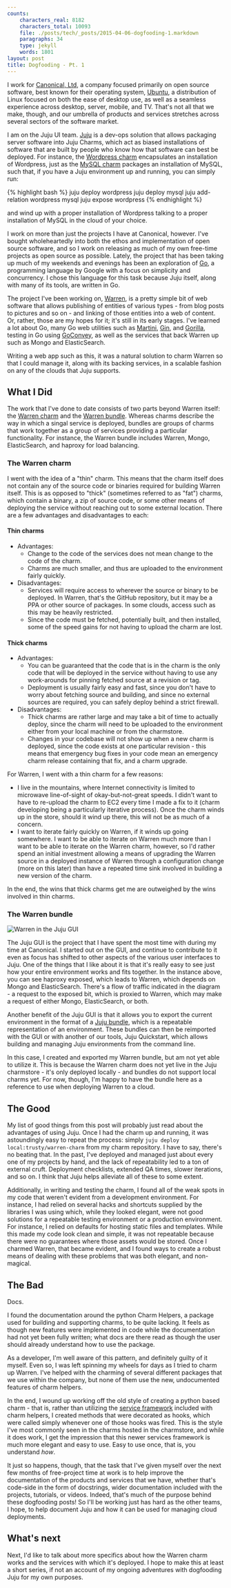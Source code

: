 ```yaml
---
counts:
    characters_real: 8182
    characters_total: 10093
    file: ./posts/tech/_posts/2015-04-06-dogfooding-1.markdown
    paragraphs: 34
    type: jekyll
    words: 1801
layout: post
title: Dogfooding - Pt. 1
---
```


I work for [Canonical, Ltd](http://canonical.com), a company focused primarily
on open source software, best known for their operating system,
[Ubuntu](http://ubuntu.com), a distribution of Linux focused on both the ease of
desktop use, as well as a seamless experience across desktop, server, mobile,
and TV.  That's not all that we make, though, and our umbrella of products and
services stretches across several sectors of the software market.

I am on the Juju UI team.  [Juju](http://jujucharms.com) is a dev-ops solution
that allows packaging server software into Juju Charms, which act as biased
installations of software that are built by people who know how that software
can best be deployed.  For instance, the [Wordpress
charm](https://jujucharms.com/wordpress/) encapsulates an installation of
Wordpress, just as the [MySQL charm](https://jujucharms.com/mysql/) packages an
installation of MySQL, such that, if you have a Juju environment up and running,
you can simply run:

{% highlight bash %}
juju deploy wordpress
juju deploy mysql
juju add-relation wordpress mysql
juju expose wordpress
{% endhighlight %}

and wind up with a proper installation of Wordpress talking to a proper
installation of MySQL in the cloud of your choice.

I work on more than just the projects I have at Canonical, however.  I've bought
wholeheartedly into both the ethos and implementation of open source software,
and so I work on releasing as much of my own free-time projects as open source
as possible.  Lately, the project that has been taking up much of my weekends
and evenings has been an exploration of [Go](http://golang.org), a programming
language by Google with a focus on simplicity and concurrency.  I chose this
language for this task because Juju itself, along with many of its tools, are
written in Go.

The project I've been working on,
[Warren](https://github.com/warren-community/warren), is a pretty simple bit of
web software that allows publishing of entities of various types - from blog
posts to pictures and so on - and linking of those entities into a web of
content.  Or, rather, those are my hopes for it; it's still in its early stages.
I've learned a lot about Go, many Go web utilities such as
[Martini](http://martini.codegangsta.io/),
[Gin](https://github.com/codegangsta/gin), and
[Gorilla](http://www.gorillatoolkit.org/), testing in Go using
[GoConvey](http://goconvey.co/), as well as the services that back Warren up
such as Mongo and ElasticSearch.

Writing a web app such as this, it was a natural solution to charm Warren so
that I could manage it, along with its backing services, in a scalable fashion
on any of the clouds that Juju supports.

## What I Did

The work that I've done to date consists of two parts beyond Warren itself: the
[Warren charm](https://github.com/warren-community/warren-charm) and the [Warren
bundle](https://github.com/warren-community/warren-bundle).  Whereas charms
describe the way in which a singal service is deployed, bundles are groups of
charms that work together as a group of services providing a particular
functionality.  For instance, the Warren bundle includes Warren, Mongo,
ElasticSearch, and haproxy for load balancing.

### The Warren charm

I went with the idea of a "thin" charm.  This means that the charm itself does
not contain any of the source code or binaries required for building Warren
itself.  This is as opposed to "thick" (sometimes referred to as "fat") charms,
which contain a binary, a zip of source code, or some other means of deploying
the service without reaching out to some external location.  There are a few
advantages and disadvantages to each:

#### Thin charms

* Advantages:
    * Change to the code of the services does not mean change to the code of the
      charm.
    * Charms are much smaller, and thus are uploaded to the environment fairly
      quickly.
* Disadvantages:
    * Services will require access to wherever the source or binary to be
      deployed.  In Warren, that's the GitHub repository, but it may be a PPA or
      other source of packages.  In some clouds, access such as this may be
      heavily restricted.
    * Since the code must be fetched, potentially built, and then installed,
      some of the speed gains for not having to upload the charm are lost.

#### Thick charms

* Advantages:
    * You can be guaranteed that the code that is in the charm is the only code
      that will be deployed in the service without having to use any
      work-arounds for pinning fetched source at a revision or tag.
    * Deployment is usually fairly easy and fast, since you don't have to worry
      about fetching source and building, and since no external sources are
      required, you can safely deploy behind a strict firewall.
* Disadvantages:
    * Thick charms are rather large and may take a bit of time to actually
      deploy, since the charm will need to be uploaded to the environment either
      from your local machine or from the charmstore.
    * Changes in your codebase will not show up when a new charm is deployed,
      since the code exists at one particular revision - this means that
      emergency bug fixes in your code mean an emergency charm release
      containing that fix, and a charm upgrade.

For Warren, I went with a thin charm for a few reasons:

* I live in the mountains, where Internet connectivity is limited to microwave
  line-of-sight of okay-but-not-great speeds.  I didn't want to have to
  re-upload the charm to EC2 every time I made a fix to it (charm developing
  being a particularly iterative process).  Once the charm winds up in the
  store, should it wind up there, this will not be as much of a concern.
* I want to iterate fairly quickly on Warren, if it winds up going somewhere.  I
  want to be able to iterate on Warren much more than I want to be able to
  iterate on the Warren charm, however, so I'd rather spend an initial
  investment allowing a means of upgrading the Warren source in a deployed
  instance of Warren through a configuration change (more on this later) than
  have a repeated time sink involved in building a new version of the charm.

In the end, the wins that thick charms get me are outweighed by the wins
involved in thin charms.

### The Warren bundle

![Warren in the Juju GUI](/assets/tech/dogfooding-1.png)

The Juju GUI is the project that I have spent the most time with during my time
at Canonical.  I started out on the GUI, and continue to contribute to it even
as focus has shifted to other aspects of the various user interfaces to Juju.
One of the things that I like about it is that it's really easy to see just how
your entire environment works and fits together.  In the instance above, you can
see haproxy exposed, which leads to Warren, which depends on Mongo and
ElasticSearch.  There's a flow of traffic indicated in the diagram - a request
to the exposed bit, which is proxied to Warren, which may make a request of
either Mongo, ElasticSearch, or both.

Another benefit of the Juju GUI is that it allows you to export the current
environment in the format of a [Juju
bundle](https://jujucharms.com/docs/1.20/charms-bundles), which is a repeatable
representation of an environment.  These bundles can then be reimported with the
GUI or with another of our tools, Juju Quickstart, which allows building and
managing Juju environments from the command line.

In this case, I created and exported my Warren bundle, but am not yet able to
utilize it.  This is because the Warren charm does not yet live in the Juju
charmstore - it's only deployed locally - and bundles do not support local
charms yet.  For now, though, I'm happy to have the bundle here as a reference
to use when deploying Warren to a cloud.

## The Good

My list of good things from this post will probably just read about the
advantages of using Juju.  Once I had the charm up and running, it was
astoundingly easy to repeat the process: simply `juju deploy
local:trusty/warren-charm` from my charm repository.  I have to say, there's no
beating that.  In the past, I've deployed and managed just about every one of my
projects by hand, and the lack of repeatability led to a ton of external cruft.
Deployment checklists, extended QA times, slower iterations, and so on.  I think
that Juju helps alleviate all of these to some extent.

Additionally, in writing and testing the charm, I found all of the weak spots in
my code that weren't evident from a development environment.  For instance, I
had relied on several hacks and shortcuts supplied by the libraries I was using
which, while they looked elegant, were not good solutions for a repeatable
testing environment or a production environment.  For instance, I relied on
defaults for hosting static files and templates.  While this made my code look
clean and simple, it was not repeatable because there were no guarantees where
those assets would be stored.  Once I charmed Warren, that became evident, and I
found ways to create a robust means of dealing with these problems that was both
elegant, and non-magical.

## The Bad

Docs.

I found the documentation around the python Charm Helpers, a package used for
building and supporting charms, to be quite lacking.  It feels as though new
features were implemented in code while the documentation had not yet been fully
written; what docs are there read as though the user should already understand
how to use the package.

As a developer, I'm well aware of this pattern, and definitely guilty of it
myself.  Even so, I was left spinning my wheels for days as I tried to charm up
Warren.  I've helped with the charming of several different packages that we use
within the company, but none of them use the new, undocumented features of charm
helpers.

In the end, I wound up working off the old style of creating a python based
charm - that is, rather than utilizing the [service
framework](http://pythonhosted.org/charmhelpers/examples/services.html) included
with charm helpers, I created methods that were decorated as hooks, which were
called simply whenever one of those hooks was fired.  This is the style I've
most commonly seen in the charms hosted in the charmstore, and while it does
work, I get the impression that this newer services framework is much more
elegant and easy to use.  Easy to use once, that is, you understand *how*.

It just so happens, though, that the task that I've given myself over the next
few months of free-project time at work is to help improve the documentation of
the products and services that we have, whether that's code-side in the form of
docstrings, wider documentation included with the projects, tutorials, or
videos.  Indeed, that's much of the purpose behind these dogfooding posts!  So
I'll be working just has hard as the other teams, I hope, to help document Juju
and how it can be used for managing cloud deployments.

## What's next

Next, I'd like to talk about more specifics about how the Warren charm works and
the services with which it's deployed.  I hope to make this at least a short
series, if not an account of my ongoing adventures with dogfooding Juju for my
own purposes.
